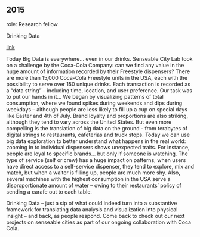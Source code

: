 ## 2015

role: Research fellow

Drinking Data

[link](https://senseable.mit.edu/ccfs/)

Today Big Data is everywhere… even in our drinks. Senseable City Lab took on a challenge by the Coca-Cola Company: can we find any value in the huge amount of information recorded by their Freestyle dispensers? There are more than 15,000 Coca-Cola Freestyle units in the USA, each with the possibility to serve over 150 unique drinks. Each transaction is recorded as a “data string” – including time, location, and user preference. Our task was to put our hands in it... We began by visualizing patterns of total consumption, where we found spikes during weekends and dips during weekdays – although people are less likely to fill up a cup on special days like Easter and 4th of July. Brand loyalty and proportions are also striking, although they tend to vary across the United States.
But even more compelling is the translation of big data on the ground - from terabytes of digital strings to restaurants, cafeterias and truck stops. Today we can use big data exploration to better understand what happens in the real world: zooming in to individual dispensers shows unexpected traits. For instance, people are loyal to specific brands… but only if someone is watching. The type of service (self or crew) has a huge impact on patterns; when users have direct access to a self-service dispenser, they tend to explore, mix and match, but when a waiter is filling up, people are much more shy. Also, several machines with the highest consumption in the USA serve a disproportionate amount of water – owing to their restaurants’ policy of sending a carafe out to each table.

Drinking Data – just a sip of what could indeed turn into a substantive framework for translating data analysis and visualization into physical insight – and back, as people respond. Come back to check out our next projects on senseable cities as part of our ongoing collaboration with Coca Cola.
